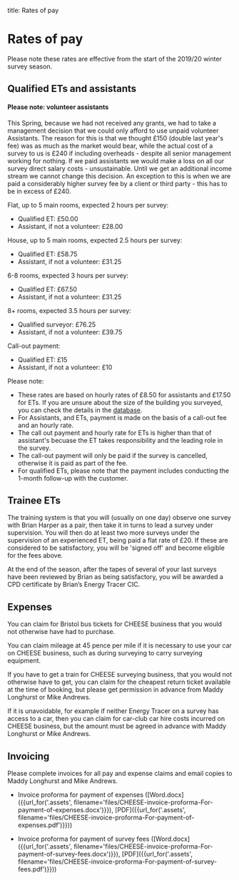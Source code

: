 title: Rates of pay

# Rates of pay

Please note these rates are effective from the start of the 2019/20 winter
survey season.

## Qualified ETs and assistants

<div class="alert alert-info">

<h4 class="alert-heading">Please note: volunteer assistants</h4>

<p>This Spring, because we had not received any grants, we had to take a
management decision that we could only afford to use unpaid volunteer
Assistants. The reason for this is that we thought £150 (double last year's
fee) was as much as the market would bear, while the actual cost of a survey to
us is £240 if including overheads - despite all senior management working for
nothing. If we paid assistants we would make a loss on all our survey direct
salary costs - unsustainable. Until we get an additional income stream we
cannot change this decision. An exception to this is when we are paid a
considerably higher survey fee by a client or third party - this has to be in
excess of £240.</p>

</div>

Flat, up to 5 main rooms, expected 2 hours per survey:

 - Qualified ET: £50.00
 - Assistant, if not a volunteer: £28.00

House, up to 5 main rooms, expected 2.5 hours per survey:

 - Qualified ET: £58.75
 - Assistant, if not a volunteer: £31.25

6-8 rooms, expected 3 hours per survey:

  - Qualified ET: £67.50
  - Assistant, if not a volunteer: £31.25

8+ rooms, expected 3.5 hours per survey:

  - Qualified surveyor: £76.25
  - Assistant, if not a volunteer: £39.75

Call-out payment:
 
 - Qualified ET: £15
 - Assistant, if not a volunteer: £10

Please note:

 - These rates are based on hourly rates of £8.50 for assistants and £17.50 for
   ETs. If you are unsure about the size of the building you surveyed, you can
   check the details in the [database](/admin).
 - For Assistants, and ETs, payment is made on the basis of a call-out fee and
   an hourly rate.
 - The call out payment and hourly rate for ETs is higher than that of
   assistant's becuase the ET takes responsibility and the leading role in the
   survey.
 - The call-out payment will only be paid if the survey is cancelled, otherwise
   it is paid as part of the fee.
 - For qualified ETs, please note that the payment includes conducting the
   1-month follow-up with the customer.

## Trainee ETs

The training system is that you will (usually on one day) observe one survey
with Brian Harper as a pair, then take it in turns to lead a survey under supervision.
You will then do at least two more surveys under the supervision of an
experienced ET, being paid a flat rate of £20. 
If these are considered to be satisfactory, you will be 'signed
off' and become eligible for the fees above.

At the end of the season, after the tapes of several of your last surveys have
been reviewed by Brian as being satisfactory, you will be awarded a CPD
certificate by Brian’s Energy Tracer CIC.

## Expenses

You can claim for Bristol bus tickets for CHEESE business that you would not
otherwise have had to purchase.

You can claim mileage at 45 pence per mile if it is necessary to use your car
on CHEESE business, such as during surveying to carry surveying equipment.

If you have to get a train for CHEESE surveying business, that you would not
otherwise have to get, you can claim for the cheapest return ticket available
at the time of booking, but please get permission in advance from Maddy
Longhurst or Mike Andrews.

If it is unavoidable, for example if neither Energy Tracer on a survey has
access to a car, then you can claim for car-club car hire costs incurred on
CHEESE business, but the amount must be agreed in advance with Maddy Longhurst
or Mike Andrews.

## Invoicing

Please complete invoices for all pay and expense claims and email copies to
Maddy Longhurst and Mike Andrews.

- Invoice proforma for payment of expenses
  ([Word.docx]({{url_for('.assets', filename='files/CHEESE-invoice-proforma-For-payment-of-expenses.docx')}}),
   [PDF]({{url_for('.assets', filename='files/CHEESE-invoice-proforma-For-payment-of-expenses.pdf')}}))

- Invoice proforma for payment of survey fees
  ([Word.docx]({{url_for('.assets', filename='files/CHEESE-invoice-proforma-For-payment-of-survey-fees.docx')}}),
   [PDF]({{url_for('.assets', filename='files/CHEESE-invoice-proforma-For-payment-of-survey-fees.pdf')}}))

